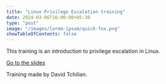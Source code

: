 ```yaml
---
title: "Linux Privilege Escalation training"
date: 2024-03-06T16:00:00+05:30
type: "post"
image: "/images/lorem-ipsum/quick-fox.png"
showTableOfContents: false
---
```


This training is an introduction to privilege escalation in Linux.

[Go to the slides](https://drive.google.com/file/d/1W5PkdQK9csxDqDPmp4qtCInu2CrPW6Ax/view?usp=sharing)

Training made by David Tchilian.

